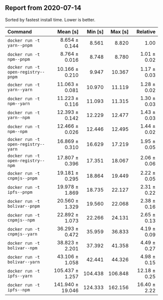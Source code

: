 ## Report from 2020-07-14

Sorted by fastest install time. Lower is better.


| Command | Mean [s] | Min [s] | Max [s] | Relative |
|:---|---:|---:|---:|---:|
| `docker run -t yarn--pnpm` | 8.654 ± 0.144 | 8.561 | 8.820 | 1.00 |
| `docker run -t npm--pnpm` | 8.764 ± 0.016 | 8.748 | 8.780 | 1.01 ± 0.02 |
| `docker run -t open-registry--pnpm` | 10.166 ± 0.210 | 9.947 | 10.367 | 1.17 ± 0.03 |
| `docker run -t yarn--yarn` | 11.063 ± 0.081 | 10.970 | 11.119 | 1.28 ± 0.02 |
| `docker run -t npm--yarn` | 11.223 ± 0.116 | 11.093 | 11.315 | 1.30 ± 0.03 |
| `docker run -t yarn--npm` | 12.393 ± 0.142 | 12.229 | 12.477 | 1.43 ± 0.03 |
| `docker run -t npm--npm` | 12.466 ± 0.026 | 12.446 | 12.495 | 1.44 ± 0.02 |
| `docker run -t open-registry--yarn` | 16.869 ± 0.310 | 16.629 | 17.219 | 1.95 ± 0.05 |
| `docker run -t open-registry--npm` | 17.807 ± 0.396 | 17.351 | 18.067 | 2.06 ± 0.06 |
| `docker run -t cnpmjs--pnpm` | 19.181 ± 0.295 | 18.864 | 19.449 | 2.22 ± 0.05 |
| `docker run -t ipfs--pnpm` | 19.978 ± 1.869 | 18.735 | 22.127 | 2.31 ± 0.22 |
| `docker run -t bolivar--pnpm` | 20.560 ± 1.329 | 19.560 | 22.068 | 2.38 ± 0.16 |
| `docker run -t cnpmjs--npm` | 22.892 ± 1.073 | 22.266 | 24.131 | 2.65 ± 0.13 |
| `docker run -t cnpmjs--yarn` | 36.293 ± 0.472 | 35.959 | 36.833 | 4.19 ± 0.09 |
| `docker run -t bolivar--npm` | 38.823 ± 2.201 | 37.392 | 41.358 | 4.49 ± 0.27 |
| `docker run -t bolivar--yarn` | 43.106 ± 1.058 | 42.441 | 44.326 | 4.98 ± 0.15 |
| `docker run -t ipfs--yarn` | 105.437 ± 1.257 | 104.438 | 106.848 | 12.18 ± 0.25 |
| `docker run -t ipfs--npm` | 141.940 ± 19.046 | 124.333 | 162.156 | 16.40 ± 2.22 |
